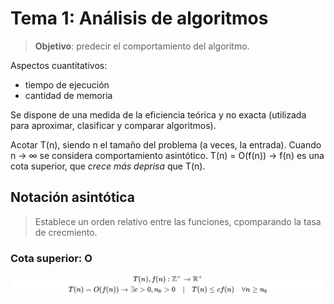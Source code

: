 # Tema 1: Análisis de algoritmos

> **Objetivo**: predecir el comportamiento del algoritmo.

Aspectos cuantitativos:

- tiempo de ejecución
- cantidad de memoria

Se dispone de una medida de la eficiencia teórica y no exacta (utilizada para aproximar, clasificar y comparar algoritmos).

Acotar T(n), siendo n el tamaño del problema (a veces, la entrada). Cuando n → ∞ se considera comportamiento asintótico.
T(n) = O(f(n)) → f(n) es una cota superior, que *crece más deprisa* que T(n).

## Notación asintótica

> Establece un orden relativo entre las funciones, cpomparando la tasa de crecmiento.

### Cota superior: O

<!--
```latex
T(n), f(n): \mathbb{Z}^+ \rightarrow \mathbb{R}^+
\\
T(n) = O(f(n)) \rightarrow \exists c > 0, n_0 > 0 \quad|\quad T(n) \le cf(n) \quad\forall n \ge n_0
```
-->
![Big O Definition](images/bigO.svg)
